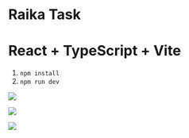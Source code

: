# Raika Task
# React + TypeScript + Vite

1. `npm install`
2. `npm run dev`

![](file:///home/sima/Pictures/Screenshots/Screenshot%20from%202023-08-29%2023-13-12.png)

![](file:///home/sima/Pictures/Screenshots/Screenshot%20from%202023-08-29%2023-13-31.png)

![](file:///home/sima/Pictures/Screenshots/Screenshot%20from%202023-08-29%2023-13-48.png)
